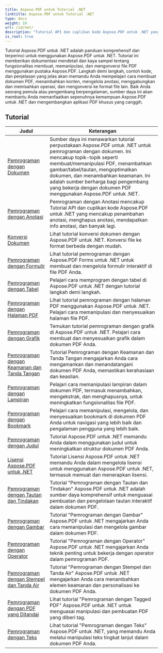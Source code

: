 ```yaml
---
title: Aspose.PDF untuk Tutorial .NET
linktitle: Aspose.PDF untuk Tutorial .NET
type: docs
weight: 10
url: /id/net/
description: "Tutorial API dan cuplikan kode Aspose.PDF untuk .NET yang mencakup pembuatan, pengeditan, konversi, pencetakan, dan masih banyak lagi fitur penggunaan pemrosesan dokumen PDF"
is_root: true
---
```


Tutorial Aspose.PDF untuk .NET adalah panduan komprehensif dan terperinci untuk menggunakan Aspose.PDF untuk .NET. Tutorial ini memberikan dokumentasi mendetail dan kaya sampel tentang fungsionalitas membuat, memanipulasi, dan mengonversi file PDF menggunakan pustaka Aspose.PDF. Langkah demi langkah, contoh kode, dan penjelasan yang jelas akan memandu Anda mempelajari cara membuat dokumen PDF, menambahkan konten, mengelola anotasi, menggabungkan dan memisahkan operasi, dan mengonversi ke format file lain. Baik Anda seorang pemula atau pengembang berpengalaman, sumber daya ini akan membantu Anda memanfaatkan sepenuhnya kemampuan Aspose.PDF untuk .NET dan mengembangkan aplikasi PDF khusus yang canggih.

## Tutorial
| Judul | Keterangan |
| --- | --- | 
| [Pemrograman dengan Dokumen](./programming-with-document/) | Sumber daya ini menawarkan tutorial perpustakaan Aspose.PDF untuk .NET untuk pemrograman dengan dokumen. Ini mencakup topik-topik seperti membuat/memanipulasi PDF, menambahkan gambar/tabel/tautan, mengoptimalkan dokumen, dan menambahkan keamanan. Ini adalah sumber berharga bagi pengembang yang bekerja dengan dokumen PDF menggunakan Aspose.PDF untuk .NET. |
| [Pemrograman dengan Anotasi](./annotations/) | Pemrograman dengan Anotasi mencakup Tutorial API dan cuplikan kode Aspose.PDF untuk .NET yang mencakup penambahan anotasi, menghapus anotasi, mendapatkan info anotasi, dan banyak lagi. |  
| [Konversi Dokumen](./document-conversion/) | Lihat tutorial konversi dokumen dengan Aspose.PDF untuk .NET. Konversi file ke format berbeda dengan mudah. |
| [Pemrograman dengan Formulir](./programming-with-forms/) | Lihat tutorial pemrograman dengan Aspose.PDF Forms untuk .NET untuk membuat dan mengelola formulir interaktif di file PDF Anda. |
| [Pemrograman dengan Tabel](./programming-with-tables/) | Pelajari cara memprogram dengan tabel di Aspose.PDF untuk .NET dengan tutorial langkah demi langkah. | 
| [Pemrograman dengan Halaman PDF](./programming-with-pdf-pages/) | Lihat tutorial pemrograman dengan halaman PDF menggunakan Aspose.PDF untuk .NET. Pelajari cara memanipulasi dan menyesuaikan halaman file PDF. |
| [Pemrograman dengan Grafik](./programming-with-graphs/) | Temukan tutorial pemrograman dengan grafik di Aspose.PDF untuk .NET. Pelajari cara membuat dan menyesuaikan grafik dalam dokumen PDF Anda. |
| [Pemrograman dengan Keamanan dan Tanda Tangan](./programming-with-security-and-signatures/) | Tutorial Pemrograman dengan Keamanan dan Tanda Tangan mengajarkan Anda cara mengamankan dan menandatangani dokumen PDF Anda, memastikan kerahasiaan dan keaslian. |
| [Pemrograman dengan Lampiran](./programming-with-attachments/) | Pelajari cara memanipulasi lampiran dalam dokumen PDF, termasuk menambahkan, mengekstrak, dan menghapusnya, untuk meningkatkan fungsionalitas file PDF. |
| [Pemrograman dengan Bookmark](./programming-with-bookmarks/) | Pelajari cara memanipulasi, mengelola, dan menyesuaikan bookmark di dokumen PDF Anda untuk navigasi yang lebih baik dan pengalaman pengguna yang lebih baik. |
| [Pemrograman dengan Judul](./programming-with-headings/) | Tutorial Aspose.PDF untuk .NET memandu Anda dalam menggunakan judul untuk meningkatkan struktur dokumen PDF Anda. |
| [Lisensi Aspose.PDF untuk .NET](./licensing-aspose-pdf/) | Tutorial Lisensi Aspose.PDF untuk .NET memandu Anda dalam mengelola lisensi untuk menggunakan Aspose.PDF untuk .NET, termasuk memuat dan menerapkan lisensi. |
| [Pemrograman dengan Tautan dan Tindakan](./programming-with-links-and-actions/) | Tutorial "Pemrograman dengan Tautan dan Tindakan" Aspose.PDF untuk .NET adalah sumber daya komprehensif untuk menguasai pembuatan dan pengelolaan tautan interaktif dalam dokumen PDF. |
| [Pemrograman dengan Gambar](./programming-with-images/) | Tutorial "Pemrograman dengan Gambar" Aspose.PDF untuk .NET mengajarkan Anda cara memanipulasi dan mengelola gambar dalam dokumen PDF. |
| [Pemrograman dengan Operator](./programming-with-operators/) | Tutorial "Pemrograman dengan Operator" Aspose.PDF untuk .NET mengajarkan Anda teknik penting untuk bekerja dengan operator dalam pemrograman PDF. |
| [Pemrograman dengan Stempel dan Tanda Air](./programming-with-stamps-and-watermarks/) | Tutorial "Pemrograman dengan Stempel dan Tanda Air" Aspose.PDF untuk .NET mengajarkan Anda cara menambahkan elemen keamanan dan personalisasi ke dokumen PDF Anda. |
| [Pemrograman dengan PDF yang Ditandai](./programming-with-tagged-pdf/) | Lihat tutorial "Pemrograman dengan Tagged PDF" Aspose.PDF untuk .NET untuk menguasai manipulasi dan pembuatan PDF yang diberi tag. |
| [Pemrograman dengan Teks](./programming-with-text/) | Lihat tutorial "Pemrograman dengan Teks" Aspose.PDF untuk .NET, yang memandu Anda melalui manipulasi teks tingkat lanjut dalam dokumen PDF Anda. |
